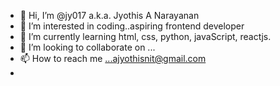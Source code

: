 - 👋 Hi, I’m @jy017 a.k.a. Jyothis A Narayanan
- 👀 I’m interested in coding..aspiring frontend developer
- 🌱 I’m currently learning html, css, python, javaScript, reactjs.
- 💞️ I’m looking to collaborate on ...
- 📫 How to reach me ...ajyothisnit@gmail.com
- 

<!---
jy017/jy017 is a ✨ special ✨ repository because its `README.md` (this file) appears on your GitHub profile.
You can click the Preview link to take a look at your changes.
--->
